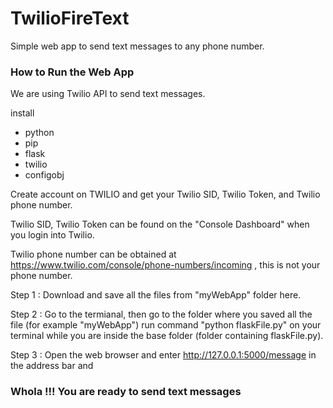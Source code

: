 # TwilioFireText
Simple web app to send text messages to any phone number.

### How to Run the Web App

We are using Twilio API to send text messages.

install 

- python
- pip
- flask
- twilio
- configobj

Create account on TWILIO and get your Twilio SID, Twilio Token, and Twilio phone number.

Twilio SID, Twilio Token can be found on the "Console Dashboard" when you login into Twilio.

Twilio phone number can be obtained at https://www.twilio.com/console/phone-numbers/incoming , this is not your phone number. 

Step 1 : Download and save all the files from "myWebApp" folder here.

Step 2 : Go to the termianal, then go to the folder where you saved all the file (for example "myWebApp") run command "python flaskFile.py" on your terminal while you are inside the base folder (folder containing flaskFile.py).

Step 3 : Open the web browser and enter http://127.0.0.1:5000/message in the address bar and 
### Whola !!! You are ready to send text messages
